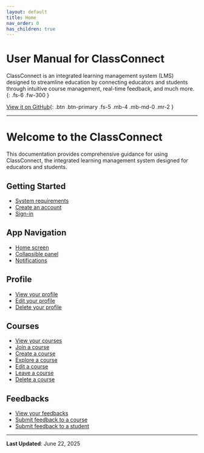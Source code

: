 ```yaml
---
layout: default
title: Home
nav_order: 0
has_children: true
---
```


# User Manual for ClassConnect
ClassConnect is an integrated learning management system (LMS) designed to streamline education by connecting educators and students through intuitive course management, real-time feedback, and much more.
{: .fs-6 .fw-300 }

[View it on GitHub](https://github.com/ClassConnect13/app){: .btn .btn-primary .fs-5 .mb-4 .mb-md-0 .mr-2 }

***

# Welcome to the ClassConnect

This documentation provides comprehensive guidance for using ClassConnect, the integrated learning management system designed for educators and students.

## Getting Started

- [System requirements](/app-manual/getting-started/requirements)
- [Create an account](/app-manual/getting-started/sign-up)
- [Sign-in](/app-manual/getting-started/sign-in)

## App Navigation

- [Home screen](/app-manual/app-navigation/home)
- [Collapsible panel](/app-manual/app-navigation/drawer)
- [Notifications](/app-manual/app-navigation/notifications)

## Profile

- [View your profile](/app-manual/profile/profile)
- [Edit your profile](/app-manual/profile/profile-edit)
- [Delete your profile](/app-manual/profile/profile-delete)

## Courses

- [View your courses](/app-manual/courses/courses)
- [Join a course](/app-manual/courses/course-join)
- [Create a course](/app-manual/courses/course-create)
- [Explore a course](/app-manual/courses/course-view)
- [Edit a course](/app-manual/courses/course-edit)
- [Leave a course](/app-manual/courses/course-leave)
- [Delete a course](/app-manual/courses/course-delete)

## Feedbacks

- [View your feedbacks](/app-manual/feedbacks/feedbacks)
- [Submit feedback to a course](/app-manual/feedbacks/feedback-course)
- [Submit feedback to a student](/app-manual/feedbacks/feedback-student)

---

**Last Updated**: June 22, 2025